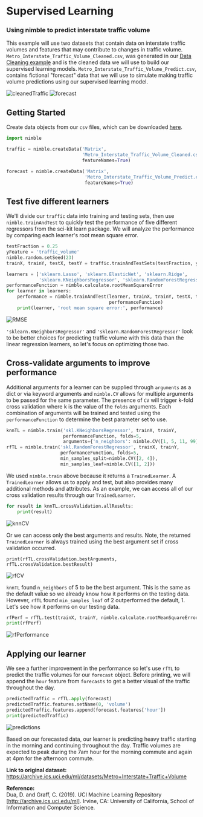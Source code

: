 # Supervised Learning
### Using nimble to predict interstate traffic volume

This example will use two datasets that contain data on interstate traffic volumes and features that may contribute to changes in traffic volume. `Metro_Interstate_Traffic_Volume_Cleaned.csv`, was generated in our [Data Cleaning example](cleaningData.md) and is the cleaned data we will use to build our supervised learning models. `Metro_Interstate_Traffic_Volume_Predict.csv`, contains fictional "forecast" data that we will use to simulate making traffic volume predictions using our supervised learning model.

![cleanedTraffic](../image/cleanedTraffic.png)
![forecast](../image/forecast.png)

## Getting Started
Create data objects from our `csv` files, which can be downloaded [here](#).

```python
import nimble

traffic = nimble.createData('Matrix',
                            'Metro_Interstate_Traffic_Volume_Cleaned.csv',
                            featureNames=True)

forecast = nimble.createData('Matrix',
                             'Metro_Interstate_Traffic_Volume_Predict.csv',
                             featureNames=True)
```

## Test five different learners
We'll divide our `traffic` data into training and testing sets, then use `nimble.trainAndTest` to quickly test the performance of five different regressors from the sci-kit learn package. We will analyze the performance by comparing each learner's root mean square error.

```python
testFraction = 0.25
yFeature = 'traffic_volume'
nimble.random.setSeed(23)
trainX, trainY, testX, testY = traffic.trainAndTestSets(testFraction, yFeature)

learners = ['sklearn.Lasso', 'sklearn.ElasticNet', 'sklearn.Ridge',
            'sklearn.KNeighborsRegressor', 'sklearn.RandomForestRegressor']
performanceFunction = nimble.calculate.rootMeanSquareError
for learner in learners:
    performance = nimble.trainAndTest(learner, trainX, trainY, testX, testY,
                                      performanceFunction)
    print(learner, 'root mean square error:', performance)
```

![RMSE](../image/RMSE.png)

`'sklearn.KNeighborsRegressor'` and `'sklearn.RandomForestRegressor'` look to be better choices for predicting traffic volume with this data than the linear regression learners, so let's focus on optimizing those two.

## Cross-validate arguments to improve performance
Additional arguments for a learner can be supplied through `arguments` as a dict or via keyword arguments and `nimble.CV` allows for multiple arguments to be passed for the same parameter. The presence of `CV` will trigger k-fold cross validation where k is the value of the `folds` arguments. Each combination of arguments will be  trained and tested using the `performanceFunction` to determine the best parameter set to use.

```python
knnTL = nimble.train('skl.KNeighborsRegressor', trainX, trainY,
                     performanceFunction, folds=5,
                     arguments={'n_neighbors': nimble.CV([1, 5, 11, 99])})
rfTL = nimble.train('skl.RandomForestRegressor', trainX, trainY,
                    performanceFunction, folds=5,
                    min_samples_split=nimble.CV([2, 4]),
                    min_samples_leaf=nimble.CV([1, 2]))
```

We used `nimble.train` above because it returns a `TrainedLearner`. A `TrainedLearner` allows us to apply and test, but also provides many additional methods and attributes. As an example, we can access all of our cross validation results through our `TrainedLearner`.

```python
for result in knnTL.crossValidation.allResults:
    print(result)
```

![knnCV](../image/knnCV.png)

Or we can access only the best arguments and results.  Note, the returned `TrainedLearner` is always trained using the best argument set if cross validation occurred.

```
print(rfTL.crossValidation.bestArguments, rfTL.crossValidation.bestResult)
```

![rfCV](../image/rfCV.png)

`knnTL` found `n_neighbors` of 5 to be the best argument.  This is the same as the default value so we already know how it performs on the testing data. However, `rfTL` found `min_samples_leaf` of 2 outperformed the default, 1. Let's see how it performs on our testing data.

```python
rfPerf = rfTL.test(trainX, trainY, nimble.calculate.rootMeanSquareError)
print(rfPerf)
```

![rfPerformance](../image/rfPerformance.png)

## Applying our learner
We see a further improvement in the performance so let's use `rfTL` to predict the traffic volumes for our `forecast` object. Before printing, we will append the `hour` feature from `forecasts` to get a better visual of the traffic throughout the day.

```python
predictedTraffic = rfTL.apply(forecast)
predictedTraffic.features.setName(0, 'volume')
predictedTraffic.features.append(forecast.features['hour'])
print(predictedTraffic)
```

![predictions](../image/predictions.png)

Based on our forecasted data, our learner is predicting heavy traffic starting in the morning and continuing throughout the day. Traffic volumes are expected to peak during the 7am hour for the morning commute and again at 4pm for the afternoon commute.

**Link to original dataset:**  
https://archive.ics.uci.edu/ml/datasets/Metro+Interstate+Traffic+Volume

**Reference:**  
Dua, D. and Graff, C. (2019).
UCI Machine Learning Repository [http://archive.ics.uci.edu/ml].
Irvine, CA: University of California, School of Information and Computer Science.